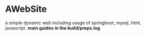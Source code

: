 # AWebSite
a simple dynamic web including usage of springboot, mysql, html, javascript.
<b>main guides in the build/preps.log
